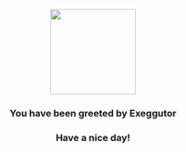 <p align="center">
    <img src="https://raw.githubusercontent.com/PokeAPI/sprites/master/sprites/pokemon/103.png" width="150" height="150">
</p>
<h3 align="center">You have been greeted by  <b>Exeggutor</b></h3>
<h3 align="center">Have a nice day!</h3>
